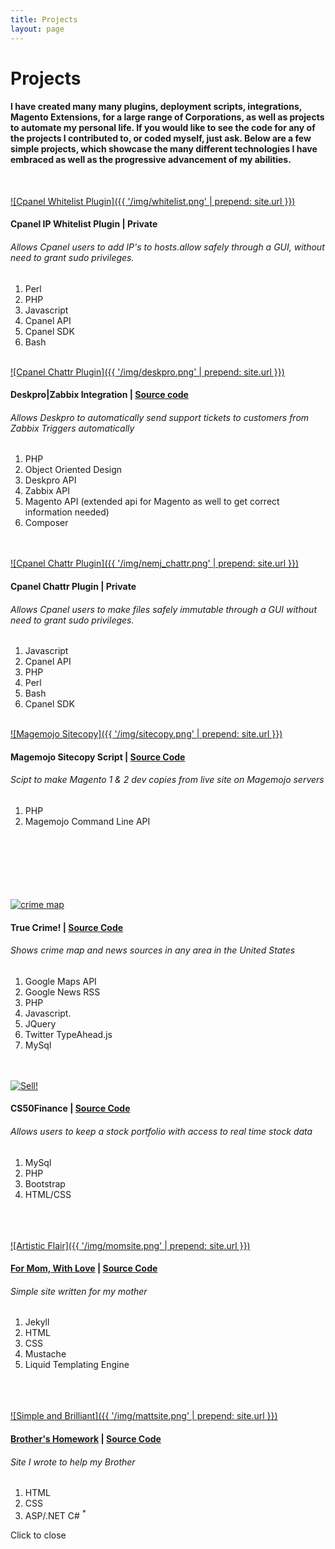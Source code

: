 ```yaml
---
title: Projects
layout: page
---
```


# Projects

#### I have created many many plugins, deployment scripts, integrations, Magento Extensions, for a large range of Corporations, as well as projects to automate my personal life. If you would like to see the code for any of the projects I contributed to, or coded myself, just ask. Below are a few simple projects, which showcase the many different technologies I have embraced as well as the progressive advancement of my abilities.

<br />

<a class='trigger' href="http://djfordz.com/img/whitelist.png">![Cpanel Whitelist Plugin]({{ '/img/whitelist.png' | prepend: site.url }})</a>

#### Cpanel IP Whitelist Plugin | Private
###### Allows Cpanel users to add IP's to hosts.allow safely through a GUI, without need to grant sudo privileges.
1. Perl
2. PHP
3. Javascript
4. Cpanel API
5. Cpanel SDK
6. Bash
<br /><br />

<a class='trigger' href="http://djfordz.com/img/deskpro.png">![Cpanel Chattr Plugin]({{ '/img/deskpro.png' | prepend: site.url }})</a>

#### Deskpro|Zabbix Integration | [Source code](https://github.com/djfordz/Deskpro_ZabbixAlerts/)
###### Allows Deskpro to automatically send support tickets to customers from Zabbix Triggers automatically
1. PHP
2. Object Oriented Design
3. Deskpro API
4. Zabbix API
5. Magento API (extended api for Magento as well to get correct information needed) 
6. Composer
<br /><br /><br />

<a class='trigger' href="http://djfordz.com/img/nemj_chattr.png">![Cpanel Chattr Plugin]({{ '/img/nemj_chattr.png' | prepend: site.url }})</a>

#### Cpanel Chattr Plugin | Private
###### Allows Cpanel users to make files safely immutable through a GUI without need to grant sudo privileges.
1. Javascript 
2. Cpanel API
3. PHP
4. Perl
5. Bash
6. Cpanel SDK
<br /><br />

<a class='trigger' href="http://djfordz.com/img/sitecopy.png">![Magemojo Sitecopy]({{ '/img/sitecopy.png' | prepend: site.url }})</a>

#### Magemojo Sitecopy Script | [Source Code](https://github.com/djfordz/php_scripts/master/sitecopy)
###### Scipt to make Magento 1 & 2 dev copies from live site on Magemojo servers
1. PHP
2. Magemojo Command Line API
<br /><br /><br /><br /><br /><br /><br />

<a class='trigger' href="https://cloud.githubusercontent.com/assets/5413221/8270533/ccc4d2b4-17a7-11e5-9d87-a55cc8e877d6.png">![crime map](https://cloud.githubusercontent.com/assets/5413221/8270533/ccc4d2b4-17a7-11e5-9d87-a55cc8e877d6.png)</a>

#### True Crime! | [Source Code](https://github.com/djfordz/cs50_psets/tree/master/pset8)
###### Shows crime map and news sources in any area in the United States
1. Google Maps API
2. Google News RSS 
3. PHP
4. Javascript.
5. JQuery
6. Twitter TypeAhead.js
7. MySql
<br /><br /><br />

<a class='trigger' href='https://cloud.githubusercontent.com/assets/5413221/8270529/b2f24ea2-17a7-11e5-95ec-4f192f04e558.png'>![Sell!](https://cloud.githubusercontent.com/assets/5413221/8270529/b2f24ea2-17a7-11e5-95ec-4f192f04e558.png)</a>

#### CS50Finance | [Source Code](https://github.com/djfordz/cs50_psets/tree/master/pset7)
###### Allows users to keep a stock portfolio with access to real time stock data 
1. MySql
2. PHP
3. Bootstrap
4. HTML/CSS
<br /><br /><br /><br />

<a href='http://christineford.org' target='_blank'>![Artistic Flair]({{ '/img/momsite.png' | prepend: site.url }})</a>

#### [For Mom, With Love](http://christineford.org) | [Source Code](https://github.com/djfordz/christineford.org)
###### Simple site written for my mother
1. Jekyll
2. HTML
3. CSS
4. Mustache
5. Liquid Templating Engine
<br /><br /><br /><br />

<a href='http://djfordz.com/matt' target='_blank'>![Simple and Brilliant]({{ '/img/mattsite.png' | prepend: site.url }})</a>

#### [Brother's Homework](http://djfordz.com/matt) | [Source Code](https://github.com/djfordz/matt)
###### Site I wrote to help my Brother
1. HTML
2. CSS
3. ASP/.NET C# <sup>*</sup>

<div id="lightbox">
    <p>Click to close</p>
    <div id="content">
    </div>
</div>
